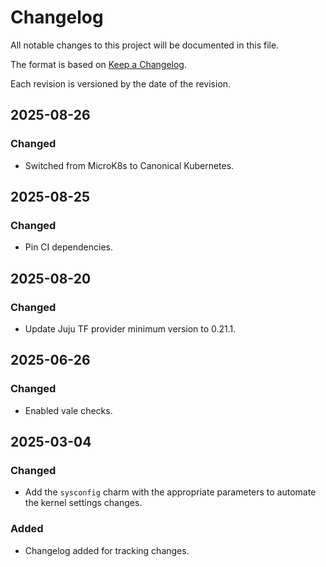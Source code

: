 # Changelog

All notable changes to this project will be documented in this file.

The format is based on [Keep a Changelog](https://keepachangelog.com/en/1.1.0/).

Each revision is versioned by the date of the revision.

## 2025-08-26

### Changed

- Switched from MicroK8s to Canonical Kubernetes.

## 2025-08-25

### Changed

- Pin CI dependencies.

## 2025-08-20

### Changed

- Update Juju TF provider minimum version to 0.21.1.

## 2025-06-26

### Changed

- Enabled vale checks.

## 2025-03-04

### Changed

- Add the `sysconfig` charm with the appropriate parameters to automate the kernel settings changes.

### Added

- Changelog added for tracking changes.
